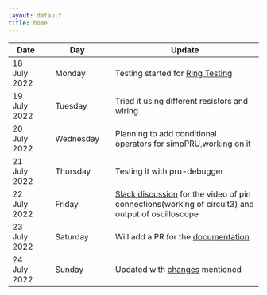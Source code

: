 ```yaml
---
layout: default
title: home
---
```


|Date        ||Day          ||Update
| -----------|-|------------|-|-------------|
18 July 2022 ||Monday       || Testing started for [Ring Testing](https://github.com/beagleboard/cloud9-examples/blob/v2020.01/PocketBeagle/pru/ring.pru0.c)
19 July 2022 ||Tuesday      || Tried it using different resistors and wiring
20 July 2022 ||Wednesday    || Planning to add conditional operators for simpPRU,working on it
21 July 2022 ||Thursday     || Testing it with pru-debugger 
22 July 2022 ||Friday       || [Slack discussion](https://beagleboard.slack.com/archives/C03P2U1C0RE/p1658476199597249) for the video of pin connections(working of circuit3) and output of oscilloscope
23 July 2022 ||Saturday     || Will add a PR for the [documentation](https://github.com/Krishna-13-cyber/simpPRU/tree/ring-testing)
24 July 2022 ||Sunday       || Updated with [changes](https://github.com/VedantParanjape/simpPRU/pull/44/files) mentioned